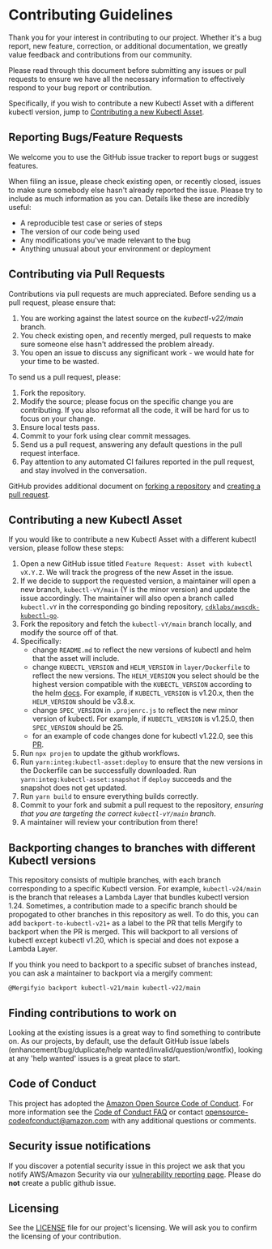 # Contributing Guidelines

Thank you for your interest in contributing to our project. Whether it's a bug report, new feature, correction, or additional
documentation, we greatly value feedback and contributions from our community.

Please read through this document before submitting any issues or pull requests to ensure we have all the necessary
information to effectively respond to your bug report or contribution.

Specifically, if you wish to contribute a new Kubectl Asset with a different kubectl version, jump to [Contributing a new Kubectl Asset](#contributing-a-new-kubectl-asset).


## Reporting Bugs/Feature Requests

We welcome you to use the GitHub issue tracker to report bugs or suggest features.

When filing an issue, please check existing open, or recently closed, issues to make sure somebody else hasn't already
reported the issue. Please try to include as much information as you can. Details like these are incredibly useful:

* A reproducible test case or series of steps
* The version of our code being used
* Any modifications you've made relevant to the bug
* Anything unusual about your environment or deployment

## Contributing via Pull Requests
Contributions via pull requests are much appreciated. Before sending us a pull request, please ensure that:

1. You are working against the latest source on the *kubectl-v22/main* branch.
2. You check existing open, and recently merged, pull requests to make sure someone else hasn't addressed the problem already.
3. You open an issue to discuss any significant work - we would hate for your time to be wasted.

To send us a pull request, please:

1. Fork the repository.
2. Modify the source; please focus on the specific change you are contributing. If you also reformat all the code, it will be hard for us to focus on your change.
3. Ensure local tests pass.
4. Commit to your fork using clear commit messages.
5. Send us a pull request, answering any default questions in the pull request interface.
6. Pay attention to any automated CI failures reported in the pull request, and stay involved in the conversation.

GitHub provides additional document on [forking a repository](https://help.github.com/articles/fork-a-repo/) and
[creating a pull request](https://help.github.com/articles/creating-a-pull-request/).

## Contributing a new Kubectl Asset
If you would like to contribute a new Kubectl Asset with a different kubectl version, please follow these steps:

1. Open a new GitHub issue titled `Feature Request: Asset with kubectl vX.Y.Z`. We will track the progress of the new
Asset in the issue.
2. If we decide to support the requested version, a maintainer will open a new branch, `kubectl-vY/main`
(Y is the minor version) and update the issue accordingly. The maintainer will also open a branch called `kubectl.vY`
in the corresponding go binding repository, [`cdklabs/awscdk-kubectl-go`](https://github.com/cdklabs/awscdk-kubectl-go/branches).
3. Fork the repository and fetch the `kubectl-vY/main` branch locally, and modify the source off of that.
4. Specifically: 
    - change `README.md` to reflect the new versions of kubectl and helm that the asset will include.
    - change `KUBECTL_VERSION` and `HELM_VERSION` in `layer/Dockerfile` to reflect the new versions.
    The `HELM_VERSION` you select should be the highest version compatible with the `KUBECTL_VERSION`
    according to the helm [docs](https://helm.sh/docs/topics/version_skew/). For example, if
    `KUBECTL_VERSION` is v1.20.x, then the `HELM_VERSION` should be v3.8.x.
    - change `SPEC_VERSION` in `.projenrc.js` to reflect the new minor version of kubectl.
    For example, if `KUBECTL_VERSION` is v1.25.0, then `SPEC_VERSION` should be 25.
    - for an example of code changes done for kubectl v1.22.0, see this [PR](https://github.com/cdklabs/awscdk-asset-kubectl/pull/7).
5. Run `npx projen` to update the github workflows.
6. Run `yarn:integ:kubectl-asset:deploy` to ensure that the new versions in the Dockerfile can be successfully downloaded.
Run `yarn:integ:kubectl-asset:snapshot` if `deploy` succeeds and the snapshot does not get updated.
7. Run `yarn build` to ensure everything builds correctly.
8. Commit to your fork and submit a pull request to the repository, _ensuring that you are targeting the correct `kubectl-vY/main` branch_.
9. A maintainer will review your contribution from there!

## Backporting changes to branches with different Kubectl versions
This repository consists of multiple branches, with each branch corresponding to a specific Kubectl version.
For example, `kubectl-v24/main` is the branch that releases a Lambda Layer that bundles kubectl version 1.24.
Sometimes, a contribution made to a specific branch should be propogated to other branches in this repository as well.
To do this, you can add `backport-to-kubectl-v21+` as a label to the PR that tells Mergify to backport when the PR is merged.
This will backport to all versions of kubectl except kubectl v1.20, which is special and does not expose a Lambda Layer.

If you think you need to backport to a specific subset of branches instead, you can ask a maintainer to backport via
a mergify comment:

```
@Mergifyio backport kubectl-v21/main kubectl-v22/main
```

## Finding contributions to work on
Looking at the existing issues is a great way to find something to contribute on. As our projects, by default, use the default GitHub issue labels (enhancement/bug/duplicate/help wanted/invalid/question/wontfix), looking at any 'help wanted' issues is a great place to start.

## Code of Conduct
This project has adopted the [Amazon Open Source Code of Conduct](https://aws.github.io/code-of-conduct).
For more information see the [Code of Conduct FAQ](https://aws.github.io/code-of-conduct-faq) or contact
opensource-codeofconduct@amazon.com with any additional questions or comments.


## Security issue notifications
If you discover a potential security issue in this project we ask that you notify AWS/Amazon Security via our [vulnerability reporting page](http://aws.amazon.com/security/vulnerability-reporting/). Please do **not** create a public github issue.


## Licensing

See the [LICENSE](LICENSE) file for our project's licensing. We will ask you to confirm the licensing of your contribution.
